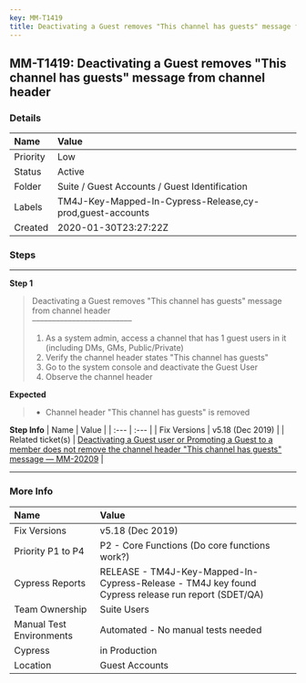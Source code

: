 ```yaml
---
key: MM-T1419
title: Deactivating a Guest removes "This channel has guests" message from channel header
---
```


## MM-T1419: Deactivating a Guest removes "This channel has guests" message from channel header

### Details

| Name     | Value                                                     |
| :------- | :-------------------------------------------------------- |
| Priority | Low                                                       |
| Status   | Active                                                    |
| Folder   | Suite / Guest Accounts / Guest Identification             |
| Labels   | TM4J-Key-Mapped-In-Cypress-Release,cy-prod,guest-accounts |
| Created  | 2020-01-30T23:27:22Z                                      |

### Steps

<hr/>

**Step 1**

> <article>Deactivating a Guest removes "This channel has guests" message from channel header<br>–––––––––––––––––––––––––<ol><li>As a system admin, access a channel that has 1 guest users in it (including DMs, GMs, Public/Private)</li><li>Verify the channel header states "This channel has guests"</li><li>Go to the system console and deactivate the Guest User</li><li>Observe the channel header</li></ol></article>

**Expected**

> <article><ul><li>Channel header "This channel has guests" is removed</li></ul></article>

**Step Info**
| Name | Value |
| :--- | :--- |
| Fix Versions | v5.18 (Dec 2019) |
| Related ticket(s) | <a href="https://mattermost.atlassian.net/browse/MM-20209">Deactivating a Guest user or Promoting a Guest to a member does not remove the channel header "This channel has guests" message — MM-20209</a> |

<hr/>

### More Info

| Name                     | Value                                                                                              |
| :----------------------- | :------------------------------------------------------------------------------------------------- |
| Fix Versions             | v5.18 (Dec 2019)                                                                                   |
| Priority P1 to P4        | P2 - Core Functions (Do core functions work?)                                                      |
| Cypress Reports          | RELEASE - TM4J-Key-Mapped-In-Cypress-Release - TM4J key found Cypress release run report (SDET/QA) |
| Team Ownership           | Suite Users                                                                                        |
| Manual Test Environments | Automated - No manual tests needed                                                                 |
| Cypress                  | in Production                                                                                      |
| Location                 | Guest Accounts                                                                                     |

